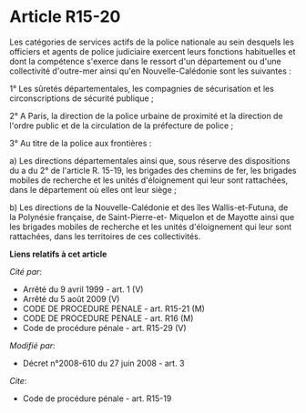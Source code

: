 # Article R15-20

Les catégories de services actifs de la police nationale au sein desquels les officiers et agents de police judiciaire
exercent leurs fonctions habituelles et dont la compétence s'exerce dans le ressort d'un département ou d'une collectivité
d'outre-mer ainsi qu'en Nouvelle-Calédonie sont les suivantes : 

1° Les sûretés départementales, les compagnies de sécurisation et les circonscriptions de sécurité publique ; 

2° A Paris, la direction de la police urbaine de proximité et la direction de l'ordre public et de la circulation de la
préfecture de police ; 

3° Au titre de la police aux frontières : 

a) Les directions départementales ainsi que, sous réserve des dispositions du a du 2° de l'article R. 15-19, les brigades des
chemins de fer, les brigades mobiles de recherche et les unités d'éloignement qui leur sont rattachées, dans le département
où elles ont leur siège ; 

b) Les directions de la Nouvelle-Calédonie et des îles Wallis-et-Futuna, de la Polynésie française, de Saint-Pierre-et-
Miquelon et de Mayotte ainsi que les brigades mobiles de recherche et les unités d'éloignement qui leur sont rattachées, dans
les territoires de ces collectivités.

**Liens relatifs à cet article**

_Cité par_:

  - Arrêté du 9 avril 1999 - art. 1 (V)
  - Arrêté du 5 août 2009 (V)
  - CODE DE PROCEDURE PENALE - art. R15-21 (M)
  - CODE DE PROCEDURE PENALE - art. R16 (M)
  - Code de procédure pénale - art. R15-29 (V)

_Modifié par_:

  - Décret n°2008-610 du 27 juin 2008 - art. 3

_Cite_:

  - Code de procédure pénale - art. R15-19
